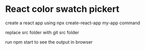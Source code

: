 # React color swatch pickert

create a react app using npx create-react-app my-app command

replace src folder with git src folder

run npm start to see the output in browser
